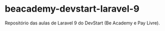 # beacademy-devstart-laravel-9
 Repositório das aulas de Laravel 9 do DevStart (Be Academy e Pay Livre).
